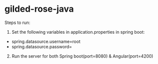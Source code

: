 # gilded-rose-java

Steps to run:
1) Set the following variables in application.properties in spring boot:
  - spring.datasource.username=root
  - spring.datasource.password=
2) Run the server for both Spring boot(port=8080) & Angular(port=4200)
